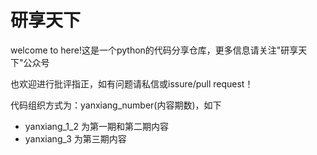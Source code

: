 # 研享天下
welcome to here!这是一个python的代码分享仓库，更多信息请关注"研享天下"公众号


也欢迎进行批评指正，如有问题请私信或issure/pull request！

代码组织方式为：yanxiang_number(内容期数)，如下
* yanxiang_1_2 为第一期和第二期内容
* yanxiang_3 为第三期内容
